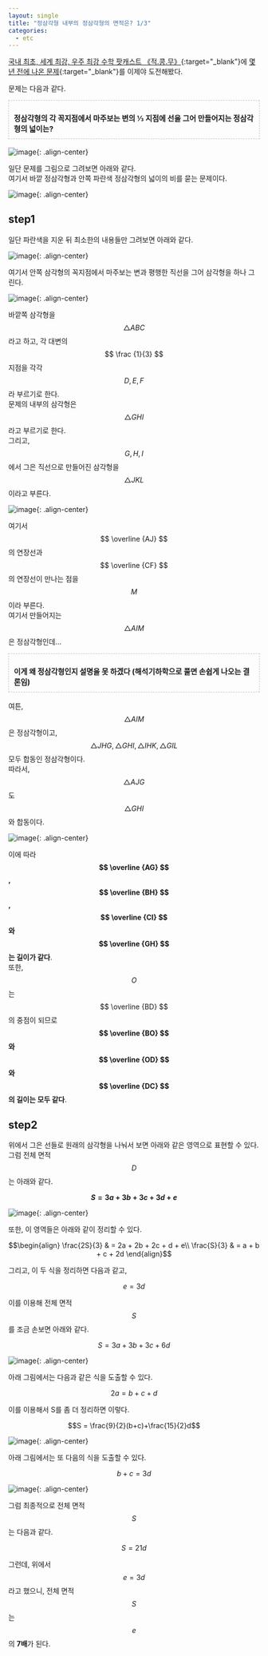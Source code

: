 ```yaml
---
layout: single
title: "정삼각형 내부의 정삼각형의 면적은? 1/3"
categories:
  - etc
---
```


[국내 최초, 세계 최강, 우주 최강 수학 팟캐스트 《적.콩.무》](https://www.podbbang.com/channels/10661){:target="_blank"}에 [몇년 전에 나온 문제](https://www.podbbang.com/channels/10661/episodes/24395534){:target="_blank"}를 이제야 도전해봤다.

문제는 다음과 같다.

<div style="padding: 10px; border: 1px dashed #c1c1c1; margin-bottom: 1.2em;"><p style="margin-bottom: 0;"><span style="font-size: 1.05em;"><b>
정삼각형의 각 꼭지점에서 마주보는 변의 ⅓ 지점에 선을 그어 만들어지는 정삼각형의 넓이는?
</b></span></p></div>

![image](</images/2024-07-19a/01_01.png>){: .align-center}

일단 문제를 그림으로 그려보면 아래와 같다.  
여기서 바깥 정삼각형과 안쪽 파란색 정삼각형의 넓이의 비를 묻는 문제이다.

![image](</images/2024-07-19a/01_02.png>){: .align-center}

## step1

일단 파란색을 지운 뒤 최소한의 내용들만 그려보면 아래와 같다.

![image](</images/2024-07-19a/01_03.png>){: .align-center}

여기서 안쪽 삼각형의 꼭지점에서 마주보는 변과 평행한 직선을 그어 삼각형을 하나 그린다.

![image](</images/2024-07-19a/01_04.png>){: .align-center}

바깥쪽 삼각형을 $$ \triangle ABC $$ 라고 하고, 각 대변의 $$ \frac {1}{3} $$ 지점을 각각 $$ D, E, F $$ 라 부르기로 한다.  
문제의 내부의 삼각형은 $$ \triangle GHI $$라고 부르기로 한다.  
그리고, $$ G, H, I $$에서 그은 직선으로 만들어진 삼각형을 $$ \triangle JKL $$이라고 부른다.

![image](</images/2024-07-19a/01_05.png>){: .align-center}

여기서 $$ \overline {AJ} $$의 연장선과 $$ \overline {CF} $$의 연장선이 만나는 점을 $$ M $$이라 부른다.  
여기서 만들어지는 $$ \triangle AIM $$ 은 정삼각형인데...

<div style="padding: 10px; border: 1px dashed #c1c1c1; margin-bottom: 1.2em;"><p style="margin-bottom: 0;"><span style="font-size: 1.05em;"><b>
이게 왜 정삼각형인지 설명을 못 하겠다 (해석기하학으로 풀면 손쉽게 나오는 결론임)
</b></span></p></div>

여튼, $$ \triangle AIM $$은 정삼각형이고, $$ \triangle JHG,\triangle GHI,\triangle IHK,\triangle GIL $$ 모두 합동인 정삼각형이다.  
따라서, $$ \triangle AJG$$도 $$ \triangle GHI $$와 합동이다.

![image](</images/2024-07-19a/01_06.png>){: .align-center}

이에 따라 **$$ \overline {AG} $$, $$ \overline {BH} $$, $$ \overline {CI} $$와 $$ \overline {GH} $$는 길이가 같다**.  
또한, $$ O $$는 $$ \overline {BD} $$의 중점이 되므로 **$$ \overline {BO} $$와 $$ \overline {OD} $$와 $$ \overline {DC} $$의 길이는 모두 같다**.

## step2

위에서 그은 선들로 원래의 삼각형을 나눠서 보면 아래와 같은 영역으로 표현할 수 있다.  
그럼 전체 면적 $$ D $$는 아래와 같다.

**$$S = 3a + 3b + 3c + 3d + e$$**

![image](</images/2024-07-19a/01_07.png>){: .align-center}

또한, 이 영역들은 아래와 같이 정리할 수 있다.

$$\begin{align}
\frac{2S}{3} & = 2a + 2b + 2c + d + e\\
\frac{S}{3} & = a + b + c + 2d
\end{align}$$

그리고, 이 두 식을 정리하면 다음과 같고,

$$e = 3d$$

이를 이용해 전체 면적 $$ S $$를 조금 손보면 아래와 같다.

$$S = 3a + 3b + 3c + 6d$$

![image](</images/2024-07-19a/01_08.png>){: .align-center}

아래 그림에서는 다음과 같은 식을 도출할 수 있다.

$$ 2a = b + c + d $$

이를 이용해서 S를 좀 더 정리하면 이렇다.

$$S = \frac{9}{2}(b+c)+\frac{15}{2}d$$

![image](</images/2024-07-19a/01_09.png>){: .align-center}

아래 그림에서는 또 다음의 식을 도출할 수 있다.

$$ b + c = 3d $$

![image](</images/2024-07-19a/01_10.png>){: .align-center}

그럼 최종적으로 전체 면적 $$ S $$는 다음과 같다.

$$ S = 21 d $$

그런데, 위에서 $$ e = 3d $$ 라고 했으니, 전체 면적 $$ S $$는 $$ e $$의 **7배**가 된다.
